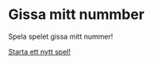 Gissa mitt nummber
==========================


Spela spelet gissa mitt nummer!

[Starta ett nytt spel!](guess/init)
